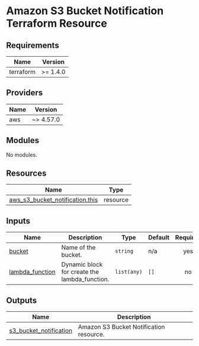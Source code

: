 # Amazon S3 Bucket Notification Terraform Resource

## Requirements

| Name      | Version  |
| --------- | -------- |
| terraform | >= 1.4.0 |

## Providers

| Name | Version   |
| ---- | --------- |
| aws  | ~> 4.57.0 |

## Modules

No modules.

## Resources

| Name                                                                                                                                  | Type     |
| ------------------------------------------------------------------------------------------------------------------------------------- | -------- |
| [aws_s3_bucket_notification.this](https://registry.terraform.io/providers/hashicorp/aws/latest/docs/resources/s3_bucket_notification) | resource |

## Inputs

| Name                                                                           | Description                                   | Type        | Default | Required |
| ------------------------------------------------------------------------------ | --------------------------------------------- | ----------- | ------- | :------: |
| <a name="input_bucket"></a> [bucket](#input_bucket)                            | Name of the bucket.                           | `string`    | n/a     |   yes    |
| <a name="input_lambda_function"></a> [lambda_function](#input_lambda_function) | Dynamic block for create the lambda_function. | `list(any)` | `[]`    |    no    |

## Outputs

| Name                                                                                                  | Description                             |
| ----------------------------------------------------------------------------------------------------- | --------------------------------------- |
| <a name="output_s3_bucket_notification"></a> [s3_bucket_notification](#output_s3_bucket_notification) | Amazon S3 Bucket Notification resource. |

